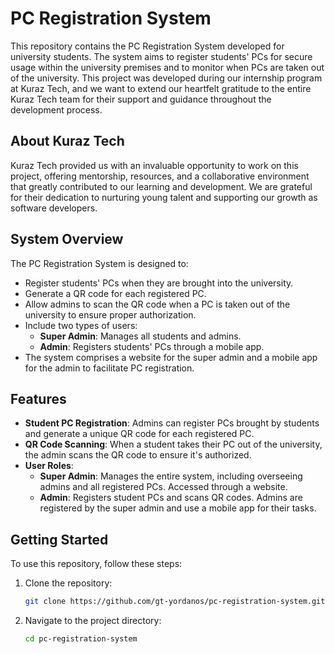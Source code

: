 # PC Registration System

This repository contains the PC Registration System developed for university students. The system aims to register students' PCs for secure usage within the university premises and to monitor when PCs are taken out of the university. This project was developed during our internship program at Kuraz Tech, and we want to extend our heartfelt gratitude to the entire Kuraz Tech team for their support and guidance throughout the development process.

## About Kuraz Tech

Kuraz Tech provided us with an invaluable opportunity to work on this project, offering mentorship, resources, and a collaborative environment that greatly contributed to our learning and development. We are grateful for their dedication to nurturing young talent and supporting our growth as software developers.

## System Overview

The PC Registration System is designed to:

- Register students' PCs when they are brought into the university.
- Generate a QR code for each registered PC.
- Allow admins to scan the QR code when a PC is taken out of the university to ensure proper authorization.
- Include two types of users:
  - **Super Admin**: Manages all students and admins.
  - **Admin**: Registers students' PCs through a mobile app.
- The system comprises a website for the super admin and a mobile app for the admin to facilitate PC registration.

## Features

- **Student PC Registration**: Admins can register PCs brought by students and generate a unique QR code for each registered PC.
- **QR Code Scanning**: When a student takes their PC out of the university, the admin scans the QR code to ensure it's authorized.
- **User Roles**:
  - **Super Admin**: Manages the entire system, including overseeing admins and all registered PCs. Accessed through a website.
  - **Admin**: Registers student PCs and scans QR codes. Admins are registered by the super admin and use a mobile app for their tasks.
  
## Getting Started

To use this repository, follow these steps:

1. Clone the repository:
   ```bash
   git clone https://github.com/gt-yordanos/pc-registration-system.git
   ```
2. Navigate to the project directory:
   ```bash
   cd pc-registration-system
```

